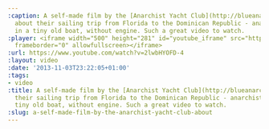 ```yaml
---
:caption: A self-made film by the [Anarchist Yacht Club](http://blueanarchy.org/)
  about their sailing trip from Florida to the Dominican Republic - anarchist style
  in a tiny old boat, without engine. Such a great video to watch.
:player: <iframe width="500" height="281" id="youtube_iframe" src="https://www.youtube.com/embed/2lwbHYOFD-4?feature=oembed&amp;enablejsapi=1&amp;origin=https://safe.txmblr.com&amp;wmode=opaque"
  frameborder="0" allowfullscreen></iframe>
:url: https://www.youtube.com/watch?v=2lwbHYOFD-4
:layout: video
:date: '2013-11-03T23:22:05+01:00'
:tags:
- video
:title: A self-made film by the [Anarchist Yacht Club](http://blueanarchy.org/) about
  their sailing trip from Florida to the Dominican Republic - anarchist style in a
  tiny old boat, without engine. Such a great video to watch.
:slug: a-self-made-film-by-the-anarchist-yacht-club-about
---
```


